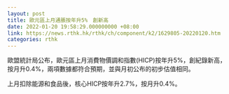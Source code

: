 ```yaml
---
layout: post
title: 歐元區上月通脹按年升5%　創新高
date: 2022-01-20 19:58:29.000000000 +08:00
link: https://news.rthk.hk/rthk/ch/component/k2/1629805-20220120.htm
categories: rthk
---
```


歐盟統計局公布，歐元區上月消費物價調和指數(HICP)按年升5%，創紀錄新高，按月升0.4%，兩項數據都符合預期，並與月初公布的初步估值相同。

上月扣除能源和食品後，核心HICP按年升2.7%，按月升0.4%。

